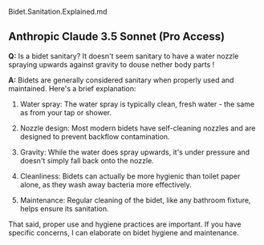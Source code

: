 Bidet.Sanitation.Explained.md

## Anthropic Claude 3.5 Sonnet (Pro Access)

**Q:** Is a bidet sanitary? It doesn't seem sanitary to have a water nozzle spraying upwards against gravity to douse nether body parts !​​​​​​​​​​​​​​​​

**A:** Bidets are generally considered sanitary when properly used and maintained. Here's a brief explanation:

1. Water spray: The water spray is typically clean, fresh water - the same as from your tap or shower.

2. Nozzle design: Most modern bidets have self-cleaning nozzles and are designed to prevent backflow contamination.

3. Gravity: While the water does spray upwards, it's under pressure and doesn't simply fall back onto the nozzle.

4. Cleanliness: Bidets can actually be more hygienic than toilet paper alone, as they wash away bacteria more effectively.

5. Maintenance: Regular cleaning of the bidet, like any bathroom fixture, helps ensure its sanitation.

That said, proper use and hygiene practices are important. If you have specific concerns, I can elaborate on bidet hygiene and maintenance.​​​​​​​​​​​​​​​​
